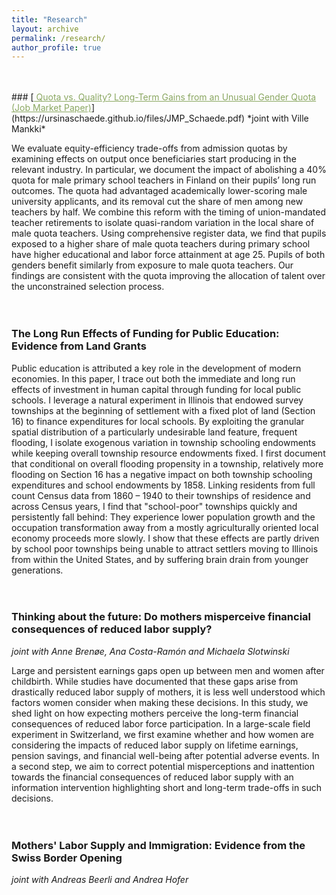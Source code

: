 ```yaml
---
title: "Research"
layout: archive
permalink: /research/
author_profile: true
---
```


<br />
<br />
<!-- ###  [Quota vs. Quality? Long-Term Gains from an Unusual Gender Quota (Job Market Paper)](https://ursinaschaede.github.io/files/JMP_Schaede.pdf) -->
### [<span style="color:#8AA761; text-decoration: underline"> Quota vs. Quality? Long-Term Gains from an Unusual Gender Quota (Job Market Paper)</span>](https://ursinaschaede.github.io/files/JMP_Schaede.pdf)
*joint with Ville Mankki*

We evaluate equity-efficiency trade-offs from admission quotas by examining effects on output once beneficiaries start producing in the relevant industry. In particular, we document the impact of abolishing a 40% quota for male primary school teachers in Finland on their pupils’ long run outcomes. The quota had advantaged academically lower-scoring male university applicants, and its removal cut the share of men among new teachers by half. We combine this reform with the timing of union-mandated teacher retirements to isolate quasi-random variation in the local share of male quota teachers. Using comprehensive register data, we find that pupils exposed to a higher share of male quota teachers during primary school have higher educational and labor force attainment at age 25. Pupils of both genders benefit similarly from exposure to male quota teachers. Our findings are consistent with the quota improving the allocation of talent over the unconstrained selection process.
<br />
<br />
<br />

### The Long Run Effects of Funding for Public Education: Evidence from Land Grants
<!--[<span style="color:#8AA761; text-decoration: underline"> Slides here </span>](https://ursinaschaede.github.io/files/Slides_Landgrants_Schaede.pdf)-->

Public education is attributed a key role in the development of modern economies. In this paper, I trace out both the immediate and long run effects of investment in human capital through funding for local public schools. I leverage a natural experiment in Illinois that endowed survey townships at the beginning of settlement with a fixed plot of land (Section 16) to finance expenditures for local schools. By exploiting the granular spatial distribution of a particularly undesirable land feature, frequent flooding, I isolate exogenous variation in township schooling endowments while keeping overall township resource endowments fixed. I first document that conditional on overall flooding propensity in a township, relatively more flooding on Section 16 has a negative impact on both township schooling expenditures and school endowments by 1858. Linking residents from full count Census data from 1860 – 1940 to their townships of residence and across Census years, I find that "school-poor" townships quickly and persistently fall behind: They experience lower population growth and the occupation transformation away from a mostly agriculturally oriented local economy proceeds more slowly. I show that these effects are partly driven by school poor townships being unable to attract settlers moving to Illinois from within the United States, and by suffering brain drain from younger generations.
<br />
<br />
<br />

### Thinking about the future: Do mothers misperceive financial consequences of reduced labor supply?

*joint with Anne Brenøe, Ana Costa-Ramón and Michaela Slotwinski*

Large and persistent earnings gaps open up between men and women after childbirth. While studies have documented that these gaps arise from drastically reduced labor supply of mothers, it is less well understood which factors women consider when making these decisions. In this study, we shed light on how expecting mothers perceive the long-term financial consequences of reduced labor force participation. In a large-scale field experiment in Switzerland, we first examine whether and how women are considering the impacts of reduced labor supply on lifetime earnings, pension savings, and financial well-being after potential adverse events. In a second step, we aim to correct potential misperceptions and inattention towards the financial consequences of reduced labor supply with an information intervention highlighting short and long-term trade-offs in such decisions.
<br />
<br />
<br />

### Mothers' Labor Supply and Immigration: Evidence from the Swiss Border Opening

*joint with Andreas Beerli and Andrea Hofer*


<!-- ### [<span style="color:#16A085; text-decoration: underline"> Quota vs. Quality? Long Run Impacts of a Gender Quota (Job Market Paper)</span>](https://ursinaschaede.github.io/files/JMP_Schaede.pdf) -->

<!-- [normal link](https://www.google.com/)
<a href="https://www.google.com/" style="color: black; text-decoration: underline;text-decoration-style: dotted;">custom link</a> -->
